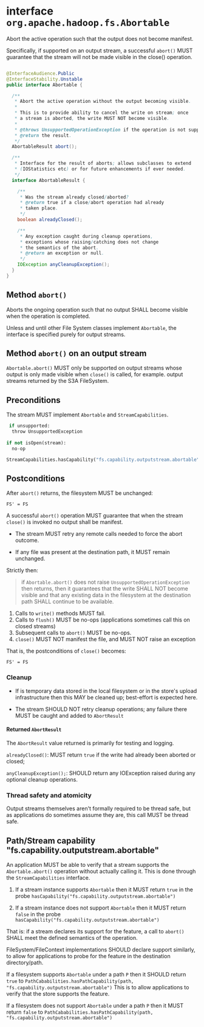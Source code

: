  <!---
  Licensed under the Apache License, Version 2.0 (the "License");
  you may not use this file except in compliance with the License.
  You may obtain a copy of the License at

   http://www.apache.org/licenses/LICENSE-2.0

  Unless required by applicable law or agreed to in writing, software
  distributed under the License is distributed on an "AS IS" BASIS,
  WITHOUT WARRANTIES OR CONDITIONS OF ANY KIND, either express or implied.
  See the License for the specific language governing permissions and
  limitations under the License. See accompanying LICENSE file.
-->


<!--  ============================================================= -->
<!--  CLASS: FileSystem -->
<!--  ============================================================= -->

# interface `org.apache.hadoop.fs.Abortable`

<!-- MACRO{toc|fromDepth=1|toDepth=2} -->

Abort the active operation such that the output does not become
manifest. 

Specifically, if supported on an output stream, a successful `abort()`
MUST guarantee that the stream will not be made visible in the close()
operation.

```java

@InterfaceAudience.Public
@InterfaceStability.Unstable
public interface Abortable {

  /**
   * Abort the active operation without the output becoming visible.
   *
   * This is to provide ability to cancel the write on stream; once
   * a stream is aborted, the write MUST NOT become visible.
   *
   * @throws UnsupportedOperationException if the operation is not supported.
   * @return the result.
   */
  AbortableResult abort();

  /**
   * Interface for the result of aborts; allows subclasses to extend
   * (IOStatistics etc) or for future enhancements if ever needed.
   */
  interface AbortableResult {

    /**
     * Was the stream already closed/aborted?
     * @return true if a close/abort operation had already
     * taken place.
     */
    boolean alreadyClosed();

    /**
     * Any exception caught during cleanup operations,
     * exceptions whose raising/catching does not change
     * the semantics of the abort.
     * @return an exception or null.
     */
    IOException anyCleanupException();
  }
}
```

## Method `abort()`

Aborts the ongoing operation such that no output SHALL become visible
when the operation is completed.

Unless and until other File System classes implement `Abortable`, the 
interface is specified purely for output streams.

## Method `abort()` on an output stream

`Abortable.abort()` MUST only be supported on output streams
whose output is only made visible when `close()` is called,
for example. output streams returned by the S3A FileSystem.

## Preconditions

The stream MUST implement `Abortable` and `StreamCapabilities`.

```python
 if unsupported:
  throw UnsupportedException
 
if not isOpen(stream): 
  no-op

StreamCapabilities.hasCapability("fs.capability.outputstream.abortable") == True

```


## Postconditions

After `abort()` returns, the filesystem MUST be unchanged:

```
FS' = FS
```

A successful `abort()` operation MUST guarantee that 
when the stream` close()` is invoked no output shall be manifest.

* The stream MUST retry any remote calls needed to force the abort outcome.
  
* If any file was present at the destination path, it MUST remain unchanged.

Strictly then:

> if `Abortable.abort()` does not raise `UnsupportedOperationException`
> then returns, then it guarantees that the write SHALL NOT become visible
> and that any existing data in the filesystem at the destination path SHALL
> continue to be available. 


1. Calls to `write()` methods MUST fail.
1. Calls to `flush()` MUST be no-ops (applications sometimes call this on closed streams)
1. Subsequent calls to `abort()` MUST be no-ops.
1. `close()` MUST NOT manifest the file, and MUST NOT raise an exception

That is, the postconditions of `close()` becomes: 

```
FS' = FS
```

### Cleanup

* If is temporary data stored in the local filesystem or in the store's upload
  infrastructure then this MAY be cleaned up; best-effort is expected here.

* The stream SHOULD NOT retry cleanup operations; any failure there MUST be
  caught and added to `AbortResult`

#### Returned `AbortResult`

The `AbortResult` value returned is primarily for testing and logging.

`alreadyClosed()`: MUST return `true` if the write had already been aborted or closed;

`anyCleanupException();`: SHOULD return any IOException raised during any optional
cleanup operations.


### Thread safety and atomicity

Output streams themselves aren't formally required to  be thread safe,
but as applications do sometimes assume they are, this call MUST be thread safe.

## Path/Stream capability "fs.capability.outputstream.abortable"


An application MUST be able to verify that a stream supports the `Abortable.abort()`
operation without actually calling it. This is done through the `StreamCapabilities`
interface.

1. If a stream instance supports `Abortable` then it MUST return `true`
in the probe `hasCapability("fs.capability.outputstream.abortable")`

1. If a stream instance does not support `Abortable` then it MUST return `false`
in the probe `hasCapability("fs.capability.outputstream.abortable")`

That is: if a stream declares its support for the feature, a call to `abort()`
SHALL meet the defined semantics of the operation.

FileSystem/FileContext implementations SHOULD declare support similarly, to
allow for applications to probe for the feature in the destination directory/path.

If a filesystem supports `Abortable` under a path `P` then it SHOULD return `true` to
`PathCababilities.hasPathCapability(path, "fs.capability.outputstream.abortable")`
This is to allow applications to verify that the store supports the feature.

If a filesystem does not support `Abortable` under a path `P` then it MUST
return `false` to
`PathCababilities.hasPathCapability(path, "fs.capability.outputstream.abortable")`



